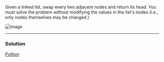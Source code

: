 Given a linked list, swap every two adjacent nodes and return its head. You must solve the problem without modifying the values in the list's nodes (i.e., only nodes themselves may be changed.)

![image](https://user-images.githubusercontent.com/22523309/170816430-a1329a61-e113-4b8d-81c7-e45fe1179dee.png)

<hr>

<h3> Solution </h3>

<a href = "https://github.com/anikpuranik/LeetCode/blob/main/Python/Problem%2024:%20Swap%20Nodes%20in%20Pairs.md" target="_blank">Python</a>
